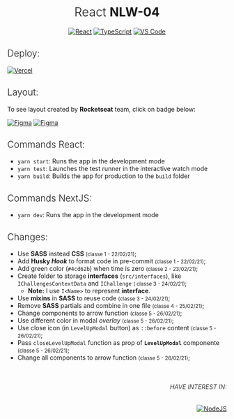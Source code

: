 <h1 align="center" style="font-weight: 300">React <strong>NLW-04</strong></h1>
<div align="center">
  <a href="#"><img src="https://img.shields.io/badge/react%20-%2320232a.svg?&style=for-the-badge&logo=react&logoColor=%2361DAFB" alt="React"/></a> <a href="#"><img src="https://img.shields.io/badge/typescript%20-%23007ACC.svg?&style=for-the-badge&logo=typescript&logoColor=white" alt="TypeScript" /></a> <a href="#"><img src="https://img.shields.io/badge/Visual_Studio_Code-0078D4?style=for-the-badge&logo=visual%20studio%20code&logoColor=white" alt="VS Code" /></a>
</div>

<h2 style="font-weight:300">Deploy:</h2>

<a href="https://moveit-tutods.vercel.app/">
  <img alt="Vercel" src="https://img.shields.io/badge/vercel%20-%23000000.svg?&style=for-the-badge&logo=vercel&logoColor=white" alt='Deploy'/>
</a>

<h2 style="font-weight:300">Layout:</h2>

To see layout created by **Rocketseat** team, click on badge below:

<a href="https://www.figma.com/file/UnPgRXKJulEvLAq3qkfRQX/Move.it-1.0" target="_blank"><img alt="Figma" src="https://img.shields.io/badge/figma%20-%23F24E1E.svg?&style=for-the-badge&logo=figma&logoColor=white"/></a>
<a href="https://www.figma.com/file/z4f450KFvYt3jmtF8AxjQq/Move.it-2.0?node-id=160%3A2761" target="_blank">
<img alt="Figma" src="https://img.shields.io/badge/figma%20-%20Suggestion%20to%20Future%20Version%20-%23007ACC.svg? &style=for-the-badge&logo=figma&logoColor=white"/>
</a>

<h2 style="font-weight:300">Commands React:</h2>

-   `yarn start`: Runs the app in the development mode
-   `yarn test`: Launches the test runner in the interactive watch mode
-   `yarn build`: Builds the app for production to the `build` folder

<h2 style="font-weight:300">Commands NextJS:</h2>

-   `yarn dev`: Runs the app in the development mode

<h2 style="font-weight: 300">Changes:</h2>

-   Use **SASS** instead **CSS** <small>(classe 1 - 22/02/21)</small>;
-   Add **Husky _Hook_** to format code in pre-commit <small>(classe 1 - 22/02/21)</small>;
-   Add green color (`#4cd62b`) when time is zero <small>(classe 2 - 23/02/21)</small>;
-   Create folder to storage **interfaces** (`src/interfaces`), like `IChallengesContextData` and `IChallenge` <small>(
    classe 3 - 24/02/21)</small>;
    -   **Note:** I use `I<Name>` to represent **interface**.
-   Use **mixins** in **SASS** to reuse code <small>(classe 3 - 24/02/21)</small>;
-   Remove **SASS** partials and combine in one file <small>(classe 4 - 25/02/21)</small>;
-   Change components to arrow function <small>(classe 5 - 26/02/21)</small>;
-   Use different color in modal _overlay_ <small>(classe 5 - 26/02/21)</small>;
-   Use close icon (in `LevelUpModal` button) as `::before` content <small>(classe 5 - 26/02/21)</small>;
-   Pass `closeLevelUpModal` function as prop of **`LevelUpModal`** componente <small>(classe 5 - 26/02/21)</small>;
-   Change all components to arrow function <small>(classe 5 - 26/02/21)</small>;

<div align="right" style="margin-top: 50px">
	<h6 style="text-transform: uppercase; color: #434343">Have interest in:</h6>
	<a href="https://github.com/TutoDS/nlw04-node">
      <img src="https://img.shields.io/badge/node.js%20NLW4%20-%2320232a.svg?&style=for-the-badge&logo=node.js&logoColor=%2343853D" alt="NodeJS"/>
    </a>
</div>
